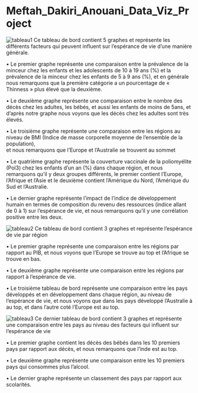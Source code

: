 # Meftah_Dakiri_Anouani_Data_Viz_Project


![tableau1](https://user-images.githubusercontent.com/65569792/109719177-90dc2200-7ba8-11eb-803e-fab45cdf3610.jpg)
 Ce tableau de bord contient 5 graphes et représente les différents facteurs qui peuvent influent sur l’espérance de vie d’une manière générale.

•	Le premier graphe représente une comparaison entre la prévalence de la minceur chez les enfants et les adolescents de 10 à 19 ans (%) et la prévalence de la minceur chez les enfants de 5 à 9 ans (%), et en générale nous remarquons que la première catégorie a un pourcentage de « Thinness » plus élevé que la deuxième.

•	Le deuxième graphe représente une comparaison entre le nombre des décès chez les adultes, les bébés, et aussi les enfants de moins de 5ans, et d’après notre graphe nous voyons que les décès chez les adultes sont très élevés.

•	Le troisième graphe représente une comparaison entre les régions au niveau de BMI (Indice de masse corporelle moyenne de l’ensemble de la population),  
et nous remarquons que l’Europe et l’Australie se trouvent au sommet    

•	Le quatrième graphe représente la couverture vaccinale de la poliomyélite (Pol3) chez les enfants d’un an (%) dans chaque région, et nous remarquons qu’il y deux groupes différents, le premier contient l’Europe, l’Afrique et l’Asie et le deuxième contient l’Amérique du Nord, l’Amérique du Sud et l’Australie.

•	Le dernier graphe représente l’impact de l’indice de développement humain en termes de composition du revenu des ressources (indice allant de 0 à 1) sur l’espérance de vie, et nous remarquons qu’il y une corrélation positive entre les deux.
 
 ![tableau2](https://user-images.githubusercontent.com/65569792/109719221-a0f40180-7ba8-11eb-99db-3a59fee753e1.jpg)
 Ce tableau de bord contient 3 graphes et représente l’espérance de vie par région

•	Le premier graphe représente une comparaison entre les régions par rapport au PIB, et nous voyons que l’Europe se trouve au top et l’Afrique se trouve en bas.

•	Le deuxième graphe représente une comparaison entre les régions par rapport à l’espérance de vie.

•	Le troisième tableau de bord représente une comparaison entre les pays développés et en développement dans chaque région, au niveau de l’espérance de vie, et nous voyons que dans les pays développé l’Australie à au top, et dans l’autre coté l’Europe est au top.
 
 ![tableau3](https://user-images.githubusercontent.com/65569792/109719302-c2ed8400-7ba8-11eb-93c9-986b9b8600ac.jpg)
 Ce dernier tableau de bord contient 3 graphes et représente une comparaison entre les pays au niveau des facteurs qui influent sur l’espérance de vie 

•	Le premier graphe contient les décès des bébés dans les 10 premiers pays par rapport aux décès, et nous remarquons que l’inde est au top.

•	Le deuxième graphe représente une comparaison entre les 10 premiers pays qui consommes plus l’alcool.

•	Le dernier graphe représente un classement des pays par rapport aux scolarités.

